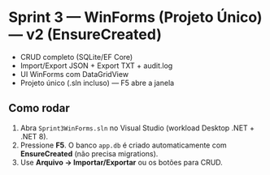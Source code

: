 
# Sprint 3 — WinForms (Projeto Único) — v2 (EnsureCreated)

- CRUD completo (SQLite/EF Core)
- Import/Export JSON + Export TXT + audit.log
- UI WinForms com DataGridView
- Projeto único (.sln incluso) — F5 abre a janela

## Como rodar
1) Abra `Sprint3WinForms.sln` no Visual Studio (workload Desktop .NET + .NET 8).  
2) Pressione **F5**. O banco `app.db` é criado automaticamente com **EnsureCreated** (não precisa migrations).  
3) Use **Arquivo → Importar/Exportar** ou os botões para CRUD.
